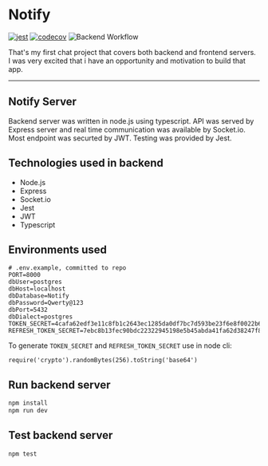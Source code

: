 # Notify
[![jest](https://jestjs.io/img/jest-badge.svg)](https://github.com/facebook/jest)
[![codecov](https://codecov.io/gh/Asvarox93/notify/branch/main/graph/badge.svg?token=MTZ0Z3MB2T)](https://codecov.io/gh/Asvarox93/notify)
![Backend Workflow](https://github.com/Asvarox93/notify/actions/workflows/server.yml/badge.svg)

That's my first chat project that covers both backend and frontend servers.
I was very excited that i have an opportunity and motivation to build that app.

***

## Notify Server

Backend server was written in node.js using typescript. API was served by Express server and real time communication was available by Socket.io. Most endpoint was securted by JWT. Testing was provided by Jest.

## Technologies used in backend

- Node.js
- Express
- Socket.io
- Jest
- JWT
- Typescript

## Environments used

```dosini
# .env.example, committed to repo
PORT=8000
dbUser=postgres
dbHost=localhost
dbDatabase=Notify
dbPassword=Qwerty@123
dbPort=5432
dbDialect=postgres
TOKEN_SECRET=4cafa62edf3e11c8fb1c2643ec1285da0df7bc7d593be23f6e8f0022b692bde1231
REFRESH_TOKEN_SECRET=7ebc8b13fec90bdc22322945198e5b45abda41fa62d38247f8f0fce866
```

To generate `TOKEN_SECRET` and `REFRESH_TOKEN_SECRET` use in node cli:

```node
require('crypto').randomBytes(256).toString('base64')
```

## Run backend server

```bash
npm install
npm run dev
```

## Test backend server

```bash
npm test
```
